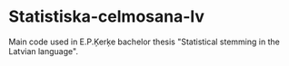 # Statistiska-celmosana-lv
Main code used in E.P.Ķerķe bachelor thesis "Statistical stemming in the Latvian language".
